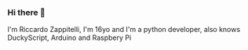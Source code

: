 ### Hi there 👋

I'm Riccardo Zappitelli, I'm 16yo and I'm a python developer, 
also knows DuckyScript, Arduino and Raspbery Pi
